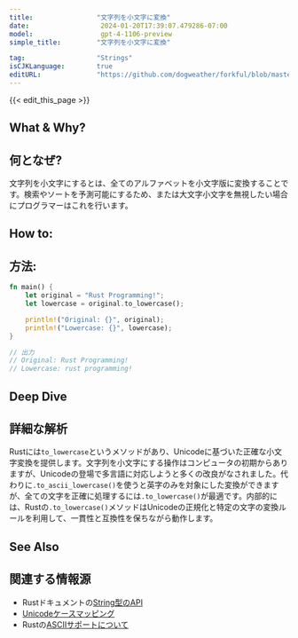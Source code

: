 ```yaml
---
title:                "文字列を小文字に変換"
date:                  2024-01-20T17:39:07.479286-07:00
model:                 gpt-4-1106-preview
simple_title:         "文字列を小文字に変換"

tag:                  "Strings"
isCJKLanguage:        true
editURL:              "https://github.com/dogweather/forkful/blob/master/content/ja/rust/converting-a-string-to-lower-case.md"
---
```


{{< edit_this_page >}}

## What & Why?
## 何となぜ?
文字列を小文字にするとは、全てのアルファベットを小文字版に変換することです。検索やソートを予測可能にするため、または大文字小文字を無視したい場合にプログラマーはこれを行います。

## How to:
## 方法:
```rust
fn main() {
    let original = "Rust Programming!";
    let lowercase = original.to_lowercase();

    println!("Original: {}", original);
    println!("Lowercase: {}", lowercase);
}

// 出力
// Original: Rust Programming!
// Lowercase: rust programming!
```

## Deep Dive
## 詳細な解析
Rustには`to_lowercase`というメソッドがあり、Unicodeに基づいた正確な小文字変換を提供します。文字列を小文字にする操作はコンピュータの初期からありますが、Unicodeの登場で多言語に対応しようと多くの改良がなされました。代わりに`.to_ascii_lowercase()`を使うと英字のみを対象にした変換ができますが、全ての文字を正確に処理するには`.to_lowercase()`が最適です。内部的には、Rustの`.to_lowercase()`メソッドはUnicodeの正規化と特定の文字の変換ルールを利用して、一貫性と互換性を保ちながら動作します。

## See Also
## 関連する情報源
- Rustドキュメントの[String型のAPI](https://doc.rust-lang.org/std/string/struct.String.html)
- [Unicodeケースマッピング](https://www.unicode.org/reports/tr21/tr21-5.html)
- Rustの[ASCIIサポートについて](https://doc.rust-lang.org/std/ascii/)
